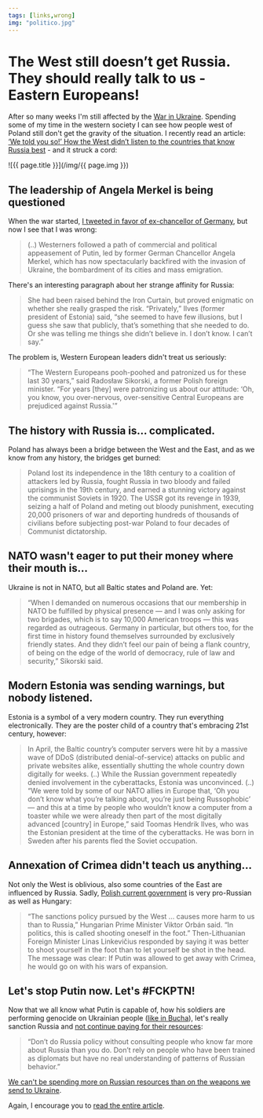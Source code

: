 ```yaml
---
tags: [links,wrong]
img: "politico.jpg"
---
```


# The West still doesn’t get Russia. They should really talk to us - Eastern Europeans!

After so many weeks I'm still affected by the [War in Ukraine](/nowar/). Spending some of my time in the western society I can see how people west of Poland still don't get the gravity of the situation. I recently read an article: [‘We told you so!’ How the West didn’t listen to the countries that know Russia best][l] - and it struck a cord:

<!--More-->

![{{ page.title }}](/img/{{ page.img }})

## The leadership of Angela Merkel is being questioned

When the war started, [I tweeted in favor of ex-chancellor of Germany](https://twitter.com/MSliwinski/status/1497235307158245377), but now I see that I was wrong:

> (..) Westerners followed a path of commercial and political appeasement of Putin, led by former German Chancellor Angela Merkel, which has now spectacularly backfired with the invasion of Ukraine, the bombardment of its cities and mass emigration.

There's an interesting paragraph about her strange affinity for Russia:

> She had been raised behind the Iron Curtain, but proved enigmatic on whether she really grasped the risk. “Privately,” Ilves (former president of Estonia) said, “she seemed to have few illusions, but I guess she saw that publicly, that’s something that she needed to do. Or she was telling me things she didn’t believe in. I don’t know. I can’t say.”

The problem is, Western European leaders didn't treat us seriously:

> “The Western Europeans pooh-poohed and patronized us for these last 30 years,” said Radosław Sikorski, a former Polish foreign minister. “For years [they] were patronizing us about our attitude: ‘Oh, you know, you over-nervous, over-sensitive Central Europeans are prejudiced against Russia.'”

## The history with Russia is… complicated.

Poland has always been a bridge between the West and the East, and as we know from any history, the bridges get burned:

> Poland lost its independence in the 18th century to a coalition of attackers led by Russia, fought Russia in two bloody and failed uprisings in the 19th century, and earned a stunning victory against the communist Soviets in 1920. The USSR got its revenge in 1939, seizing a half of Poland and meting out bloody punishment, executing 20,000 prisoners of war and deporting hundreds of thousands of civilians before subjecting post-war Poland to four decades of Communist dictatorship.

## NATO wasn't eager to put their money where their mouth is…

Ukraine is not in NATO, but all Baltic states and Poland are. Yet:

> “When I demanded on numerous occasions that our membership in NATO be fulfilled by physical presence — and I was only asking for two brigades, which is to say 10,000 American troops — this was regarded as outrageous. Germany in particular, but others too, for the first time in history found themselves surrounded by exclusively friendly states. And they didn’t feel our pain of being a flank country, of being on the edge of the world of democracy, rule of law and security,” Sikorski said.

## Modern Estonia was sending warnings, but nobody listened.

Estonia is a symbol of a very modern country. They run everything electronically. They are the poster child of a country that's embracing 21st century, however:

> In April, the Baltic country’s computer servers were hit by a massive wave of DDoS (distributed denial-of-service) attacks on public and private websites alike, essentially shutting the whole country down digitally for weeks. (..) While the Russian government repeatedly denied involvement in the cyberattacks, Estonia was unconvinced. (..) “We were told by some of our NATO allies in Europe that, ‘Oh you don’t know what you’re talking about, you’re just being Russophobic’ — and this at a time by people who wouldn’t know a computer from a toaster while we were already then part of the most digitally advanced [country] in Europe,” said Toomas Hendrik Ilves, who was the Estonian president at the time of the cyberattacks. He was born in Sweden after his parents fled the Soviet occupation.

## Annexation of Crimea didn't teach us anything…

Not only the West is oblivious, also some countries of the East are influenced by Russia. Sadly, [Polish current government](/nationalism/) is very pro-Russian as well as Hungary:

> “The sanctions policy pursued by the West … causes more harm to us than to Russia,” Hungarian Prime Minister Viktor Orbán said. “In politics, this is called shooting oneself in the foot.” Then-Lithuanian Foreign Minister Linas Linkevičius responded by saying it was better to shoot yourself in the foot than to let yourself be shot in the head. The message was clear: If Putin was allowed to get away with Crimea, he would go on with his wars of expansion.

## Let's stop Putin now. Let's #FCKPTN!

Now that we all know what Putin is capable of, how his soldiers are performing genocide on Ukrainian people ([like in Bucha](https://twitter.com/IAPonomarenko/status/1510340664063664128)), let's really sanction Russia and [not continue paying for their resources](https://twitter.com/RupertMyers/status/1512064908199751682):

> “Don’t do Russia policy without consulting people who know far more about Russia than you do. Don’t rely on people who have been trained as diplomats but have no real understanding of patterns of Russian behavior.”

[We can't be spending more on Russian resources than on the weapons we send to Ukraine](https://twitter.com/JMoVS/status/1511814019073683464).

Again, I encourage you to [read the entire article][l].

[l]: https://www.politico.eu/article/western-europe-listen-to-the-baltic-countries-that-know-russia-best-ukraine-poland/

[n]: https://michael.gratis/nozbe
[np]: https://michael.gratis/nozbepersonal